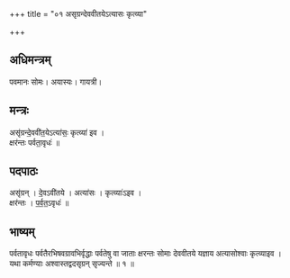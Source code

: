 +++
title = "०१ असृग्रन्देववीतयेऽत्यासः कृत्व्या"

+++
## अधिमन्त्रम्
पवमानः सोमः। अयास्यः। गायत्री।

## मन्त्रः
असृ॑ग्रन्दे॒ववी॑त॒येऽत्या॑सः॒ कृत्व्या॑ इव ।  
क्षर॑न्तः पर्वता॒वृधः॑ ॥

## पदपाठः
असृ॑ग्रन् । दे॒वऽवी॑तये । अत्या॑सः । कृत्व्याः॑ऽइव ।  
क्षर॑न्तः । प॒र्व॒त॒ऽवृधः॑ ॥

## भाष्यम्
पर्वतावृधः पर्वतैरभिषवग्रावभिर्वृद्धाः पर्वतेषु वा जाताः क्षरन्तः सोमाः देववीतये यज्ञाय अत्यासोश्वाः कृत्व्याइव । यथा कर्मण्याः अश्वास्तद्वदसृग्रन् सृज्यन्ते ॥ १ ॥